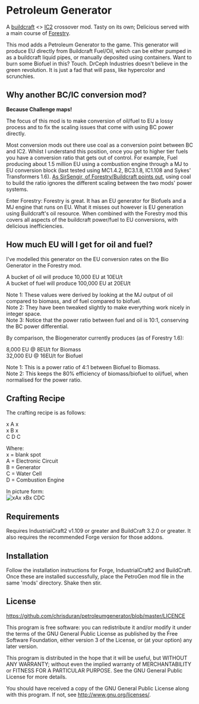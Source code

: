 Petroleum Generator
===================

A [buildcraft](http://www.mod-buildcraft.com)  <> [IC2](http://www.industrial-craft.net) crossover mod. 
Tasty on its own; Delicious served with a main course of [Forestry](http://forestry.sengir.net/wiki/).

This mod adds a Petroleum Generator to the game. This generator will produce EU directly from Buildcraft Fuel/Oil, which can be either pumped in as a buildcraft liquid pipes, or manually deposited using containers. Want to burn some Biofuel in this? Touch. DrCeph Industries doesn't believe in the green revolution. It is just a fad that will pass, like hypercolor and scrunchies.

Why another BC/IC conversion mod?
---------------------------------

**Because Challenge maps!**

The focus of this mod is to make conversion of oil/fuel to EU a lossy process and to fix the scaling issues that come with using BC power directly.

Most conversion mods out there use coal as a conversion point between BC and IC2. Whilst I understand this position, once you get to higher tier fuels you have a conversion ratio that gets out of control. For example, Fuel producing about 1.5 million EU using a combustion engine through a MJ to EU conversion block (last tested using MC1.4.2, BC3.1.8, IC1.108 and Sykes' Transformers 1.6). [As SirSengir, of Forestry/Buildcraft points out](http://www.mod-buildcraft.com/forums/topic/inefficient-power-conversion/), using coal to build the ratio ignores the different scaling between the two mods' power systems.

Enter Forestry: Forestry is great. It has an EU generator for Biofuels and a MJ engine that runs on EU. What it misses out however is EU generation using Buildcraft's oil resource. When combined with the Forestry mod this covers all aspects of the buildcraft power/fuel to EU conversions, with delicious inefficiencies. 

How much EU will I get for oil and fuel?
----------------------------------------

I've modelled this generator on the EU conversion rates on the Bio Generator in the Forestry mod. 

A bucket of oil will produce 10,000 EU at 10EU/t  
A bucket of fuel will produce 100,000 EU at 20EU/t  

Note 1: These values were derived by looking at the MJ output of oil compared to biomass, and of fuel compared to biofuel.   
Note 2: They have been tweaked slightly to make everything work nicely in integer space.  
Note 3: Notice that the power ratio between fuel and oil is 10:1, conserving the BC power differential.  

By comparison, the Biogenerator currently produces (as of Forestry 1.6):  

8,000 EU @ 8EU/t for Biomass  
32,000 EU @ 16EU/t for Biofuel  

Note 1: This is a power ratio of 4:1 between Biofuel to Biomass.  
Note 2: This keeps the 80% efficiency of biomass/biofuel to oil/fuel, when normalised for the power ratio.  

Crafting Recipe
---------------
The crafting recipe is as follows:

x A x  
x B x  
C D C  
  
Where:  
x = blank spot  
A = Electronic Circuit  
B = Generator  
C = Water Cell  
D = Combustion Engine  

In picture form:  
![xAx xBx CDC](https://raw.github.com/chrisduran/petroleumgenerator/5eb0aa755571616cefb5d49f271a6a7a0865d304/art/screenshots/crafting.png)

Requirements
------------

Requires IndustrialCraft2 v1.109 or greater and BuildCraft 3.2.0 or greater. It also requires the recommended Forge version for those addons.

Installation
------------

Follow the installation instructions for Forge, IndustrialCraft2 and BuildCraft. Once these are installed successfully, place the PetroGen mod file in the same 'mods' directory. Shake then stir.

License
-------

https://github.com/chrisduran/petroleumgenerator/blob/master/LICENCE

This program is free software: you can redistribute it and/or modify it under the terms of the GNU General Public License as published by the Free Software Foundation, either version 3 of the License, or (at your option) any later version.

This program is distributed in the hope that it will be useful, but WITHOUT ANY WARRANTY; without even the implied warranty of MERCHANTABILITY or FITNESS FOR A PARTICULAR PURPOSE.  See the GNU General Public License for more details.

You should have received a copy of the GNU General Public License along with this program.  If not, see <http://www.gnu.org/licenses/>.